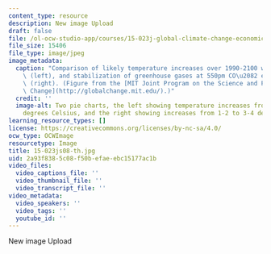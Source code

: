 ```yaml
---
content_type: resource
description: New image Upload
draft: false
file: /ol-ocw-studio-app/courses/15-023j-global-climate-change-economics-science-and-policy-spring-2008/2a93f8385c08f50befaeebc15177ac1b_15-023js08-th.jpg
file_size: 15406
file_type: image/jpeg
image_metadata:
  caption: "Comparison of likely temperature increases over 1990-2100 with no policy\
    \ (left), and stabilization of greenhouse gases at 550pm CO\u2082 equivalents\
    \ (right). (Figure from the [MIT Joint Program on the Science and Policy of Global\
    \ Change](http://globalchange.mit.edu/).)"
  credit: ''
  image-alt: Two pie charts, the left showing temperature increases from 3-4 to 6-8
    degrees Celsius, and the right showing increases from 1-2 to 3-4 degrees.
learning_resource_types: []
license: https://creativecommons.org/licenses/by-nc-sa/4.0/
ocw_type: OCWImage
resourcetype: Image
title: 15-023js08-th.jpg
uid: 2a93f838-5c08-f50b-efae-ebc15177ac1b
video_files:
  video_captions_file: ''
  video_thumbnail_file: ''
  video_transcript_file: ''
video_metadata:
  video_speakers: ''
  video_tags: ''
  youtube_id: ''
---
```

New image Upload